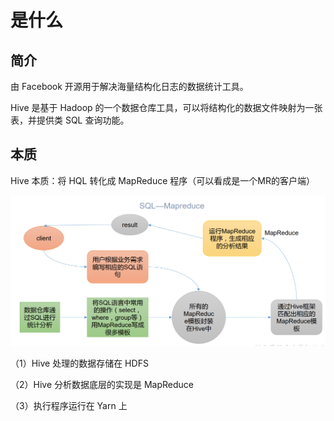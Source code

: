 # 是什么

## 简介

由 Facebook 开源用于解决海量结构化日志的数据统计工具。 

Hive 是基于 Hadoop 的一个数据仓库工具，可以将结构化的数据文件映射为一张表，并提供类 SQL 查询功能。





## 本质

Hive 本质：将 HQL 转化成 MapReduce 程序（可以看成是一个MR的客户端）

![](picture/image-20220724233347371.png)

（1）Hive 处理的数据存储在 HDFS 

（2）Hive 分析数据底层的实现是 MapReduce 

（3）执行程序运行在 Yarn 上



